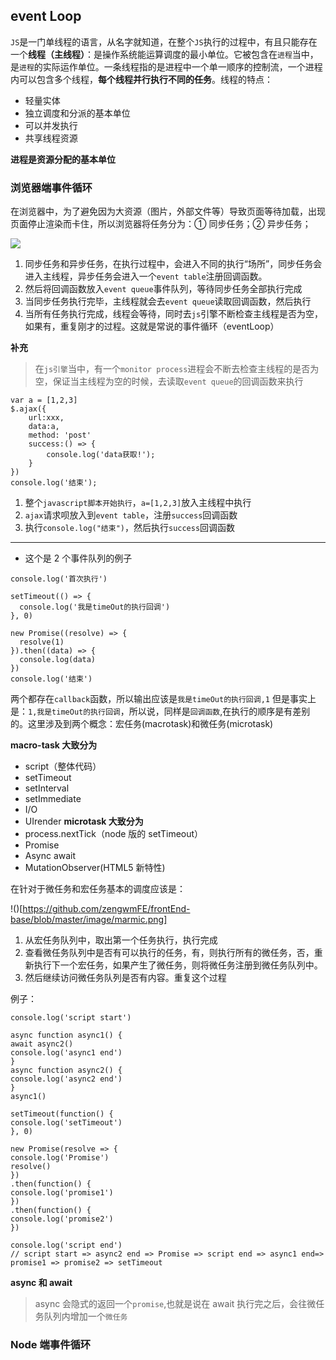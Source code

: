 ## event Loop

`JS`是一门单线程的语言，从名字就知道，在整个`JS`执行的过程中，有且只能存在一个**线程（主线程）**：是操作系统能运算调度的最小单位。它被包含在`进程`当中，是`进程`的实际运作单位。一条线程指的是进程中一个单一顺序的控制流，一个进程内可以包含多个线程，**每个线程并行执行不同的任务**。线程的特点：

- 轻量实体
- 独立调度和分派的基本单位
- 可以并发执行
- 共享线程资源

**进程是资源分配的基本单位**

### 浏览器端事件循环

在浏览器中，为了避免因为大资源（图片，外部文件等）导致页面等待加载，出现页面停止渲染而卡住，所以浏览器将任务分为：① 同步任务；② 异步任务；

![](https://github.com/zengwmFE/frontEnd-base/blob/master/image/15fdd88994142347.png)

1. 同步任务和异步任务，在执行过程中，会进入不同的执行“场所”，同步任务会进入主线程，异步任务会进入一个`event table`注册回调函数。
2. 然后将回调函数放入`event queue`事件队列，等待同步任务全部执行完成
3. 当同步任务执行完毕，主线程就会去`event queue`读取回调函数，然后执行
4. 当所有任务执行完成，线程会等待，同时去`js`引擎不断检查主线程是否为空，如果有，重复刚才的过程。这就是常说的事件循环（eventLoop）

**补充**

> 在`js引擎`当中，有一个`monitor process`进程会不断去检查主线程的是否为空，保证当主线程为空的时候，去读取`event queue`的回调函数来执行

```
var a = [1,2,3]
$.ajax({
    url:xxx,
    data:a,
    method: 'post'
    success:() => {
        console.log('data获取!');
    }
})
console.log('结束');
```

1. 整个`javascript脚本开始执行`，`a=[1,2,3]`放入主线程中执行
2. `ajax`请求呗放入到`event table`，注册`success`回调函数
3. 执行`console.log("结束")`，然后执行`success`回调函数

---

- 这个是 2 个事件队列的例子

```
console.log('首次执行')

setTimeout(() => {
  console.log('我是timeOut的执行回调')
}, 0)

new Promise((resolve) => {
  resolve(1)
}).then((data) => {
  console.log(data)
})
console.log('结束')
```

两个都存在`callback`函数，所以输出应该是`我是timeOut的执行回调,1`
但是事实上是：`1,我是timeOut的执行回调`，所以说，同样是`回调函数`,在执行的顺序是有差别的。这里涉及到两个概念：宏任务(macrotask)和微任务(microtask)

**macro-task 大致分为**

- script（整体代码）
- setTimeout
- setInterval
- setImmediate
- I/O
- UIrender
  **microtask 大致分为**
- process.nextTick（node 版的 setTimeout）
- Promise
- Async await
- MutationObserver(HTML5 新特性)

在针对于微任务和宏任务基本的调度应该是：

!()[https://github.com/zengwmFE/frontEnd-base/blob/master/image/marmic.png]

1. 从宏任务队列中，取出第一个任务执行，执行完成
2. 查看微任务队列中是否有可以执行的任务，有，则执行所有的微任务，否，重新执行下一个宏任务，如果产生了微任务，则将微任务注册到微任务队列中。
3. 然后继续访问微任务队列是否有内容。重复这个过程

例子：

```
console.log('script start')

async function async1() {
await async2()
console.log('async1 end')
}
async function async2() {
console.log('async2 end')
}
async1()

setTimeout(function() {
console.log('setTimeout')
}, 0)

new Promise(resolve => {
console.log('Promise')
resolve()
})
.then(function() {
console.log('promise1')
})
.then(function() {
console.log('promise2')
})

console.log('script end')
// script start => async2 end => Promise => script end => async1 end=> promise1 => promise2 => setTimeout

```

**async 和 await**

> async 会隐式的返回一个`promise`,也就是说在 await 执行完之后，会往微任务队列内增加一个`微任务`

### Node 端事件循环
